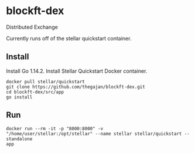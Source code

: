 # blockft-dex
Distributed Exchange

Currently runs off of the stellar quickstart container.

## Install
Install Go 1.14.2.
Install Stellar Quickstart Docker container.
```
docker pull stellar/quickstart
git clone https://github.com/thegajan/blockft-dex.git
cd blockft-dex/src/app
go install
```

## Run
```
docker run --rm -it -p "8000:8000" -v "/home/user/stellar:/opt/stellar" --name stellar stellar/quickstart --standalone
app
```

